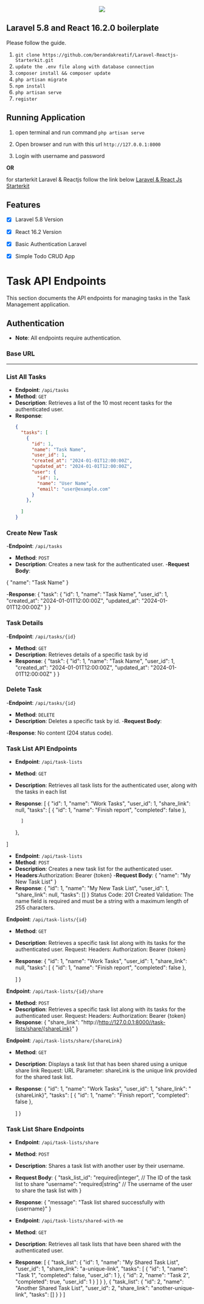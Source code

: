 <p align="center"><img src="https://encrypted-tbn0.gstatic.com/images?q=tbn:ANd9GcReb0POmIY3t8_bwE4c55yZXSrZw-HsAY5_dp96I2myI_V17LuZ"></p>

## Laravel 5.8 and React 16.2.0 boilerplate

Please follow the guide.

1. `git clone https://github.com/berandakreatif/Laravel-Reactjs-Starterkit.git`
2. `update the .env file along with database connection`
3. `composer install && composer update`
4. `php artisan migrate`
5. `npm install`
6. `php artisan serve`
7. `register`

## Running Application
1. open terminal and run command `php artisan serve`

2. Open browser and run with this url `http://127.0.0.1:8000`

3. Login with username and password

**OR**

for starterkit Laravel & Reactjs follow the link below
    [Laravel & React Js Starterkit](https://github.com/berandakreatif/Laravel-Reactjs-Starterkit)

## Features
- [x] Laravel 5.8 Version
- [x] React 16.2 Version
- [x] Basic Authentication Laravel
- [x] Simple Todo CRUD App


# Task API Endpoints

This section documents the API endpoints for managing tasks in the Task Management application.

## Authentication
- **Note**: All endpoints require authentication.

### Base URL

---

### List All Tasks
- **Endpoint**: `/api/tasks`
- **Method**: `GET`
- **Description**: Retrieves a list of the 10 most recent tasks for the authenticated user.
- **Response**:
  ```json
  {
    "tasks": [
      {
        "id": 1,
        "name": "Task Name",
        "user_id": 1,
        "created_at": "2024-01-01T12:00:00Z",
        "updated_at": "2024-01-01T12:00:00Z",
        "user": {
          "id": 1,
          "name": "User Name",
          "email": "user@example.com"
        }
      },
      
    ]
  }

### Create New Task
-**Endpoint**: `/api/tasks`
- **Method**: `POST`
- **Description**:  Creates a new task for the authenticated user.
-**Request Body**:

 {
  "name": "Task Name"
 }
 
-**Response**:
{
  "task": {
    "id": 1,
    "name": "Task Name",
    "user_id": 1,
    "created_at": "2024-01-01T12:00:00Z",
    "updated_at": "2024-01-01T12:00:00Z"
  }
}

### Task Details
-**Endpoint**: `/api/tasks/{id}`
- **Method**: `GET`
- **Description**:  Retrieves details of a specific task by id
- **Response**:
{
  "task": {
    "id": 1,
    "name": "Task Name",
    "user_id": 1,
    "created_at": "2024-01-01T12:00:00Z",
    "updated_at": "2024-01-01T12:00:00Z"
  }
}


### Delete Task
-**Endpoint**: `/api/tasks/{id}`
- **Method**: `DELETE`
- **Description**:  Deletes a specific task by id.
-**Request Body**:

-**Response**:
No content (204 status code).



### Task List API Endpoints
- **Endpoint**: `/api/task-lists`
- **Method**: `GET`
- **Description**: Retrieves all task lists for the authenticated user, along with the tasks in each list
- **Response**:
[
    {
        "id": 1,
        "name": "Work Tasks",
        "user_id": 1,
        "share_link": null,
        "tasks": [
            {
                "id": 1,
                "name": "Finish report",
                "completed": false
            },
          
        ]
    },
  
]


- **Endpoint**: `/api/task-lists`
- **Method**: `POST`
- **Description**: Creates a new task list for the authenticated user.
- **Headers**:Authorization: Bearer {token}
 -**Request Body**:
    {
        "name": "My New Task List"
    }
- **Response**:
{
    "id": 1,
    "name": "My New Task List",
    "user_id": 1,
    "share_link": null,
    "tasks": []
}
Status Code: 201 Created
Validation: The name field is required and must be a string with a maximum length of 255 characters.


**Endpoint**: `/api/task-lists/{id}`
- **Method**: `GET`
- **Description**:  Retrieves a specific task list along with its tasks for the authenticated user.
Request:
Headers: Authorization: Bearer {token}
- **Response**:
{
    "id": 1,
    "name": "Work Tasks",
    "user_id": 1,
    "share_link": null,
    "tasks": [
        {
            "id": 1,
            "name": "Finish report",
            "completed": false
        },
        
    ]
}


**Endpoint**: `/api/task-lists/{id}/share`
- **Method**: `POST`
- **Description**:  Retrieves a specific task list along with its tasks for the authenticated user.
Request:
Headers: Authorization: Bearer {token}
- **Response**:
{
    "share_link": "http://http://127.0.0.1:8000//task-lists/share/{shareLink}"
}


**Endpoint**: `/api/task-lists/share/{shareLink}`
- **Method**: `GET`
- **Description**:  Displays a task list that has been shared using a unique share link
Request:
URL Parameter: shareLink is the unique link provided for the shared task list.
- **Response**:
{
    "id": 1,
    "name": "Work Tasks",
    "user_id": 1,
    "share_link": "{shareLink}",
    "tasks": [
        {
            "id": 1,
            "name": "Finish report",
            "completed": false
        },
        
    ]
}



### Task List Share Endpoints
- **Endpoint**: `/api/task-lists/share`
- **Method**: `POST`
- **Description**: Shares a task list with another user by their username.
- **Request Body**:
{
  "task_list_id": "required|integer",  // The ID of the task list to share
  "username": "required|string"        // The username of the user to share the task list with
}
- **Response**:
{
  "message": "Task list shared successfully with {username}"
}



- **Endpoint**: `/api/task-lists/shared-with-me`
- **Method**: `GET`
- **Description**:  Retrieves all task lists that have been shared with the authenticated user.
- **Response**:
[
  {
    "task_list": {
      "id": 1,
      "name": "My Shared Task List",
      "user_id": 1,
      "share_link": "a-unique-link",
      "tasks": [
        {
          "id": 1,
          "name": "Task 1",
          "completed": false,
          "user_id": 1
        },
        {
          "id": 2,
          "name": "Task 2",
          "completed": true,
          "user_id": 1
        }
      ]
    }
  },
  {
    "task_list": {
      "id": 2,
      "name": "Another Shared Task List",
      "user_id": 2,
      "share_link": "another-unique-link",
      "tasks": []
    }
  }
]
